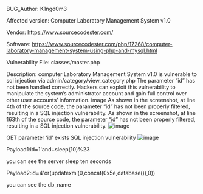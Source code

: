 BUG_Author: K1ngd0m3

Affected version: Computer Laboratory Management System v1.0

Vendor: https://www.sourcecodester.com/

Software: https://www.sourcecodester.com/php/17268/computer-laboratory-management-system-using-php-and-mysql.html

Vulnerability File: classes/master.php

Description: computer Laboratory Management System v1.0 is vulnerable to sql injection via admin/category/view_category.php The parameter “id” has not been handled correctly. Hackers can exploit this vulnerability to manipulate the system’s administrator account and gain full control over other user accounts’ information. image As shown in the screenshot, at line 4th of the source code, the parameter “id” has not been properly filtered, resulting in a SQL injection vulnerability. As shown in the screenshot, at line 163th of the source code, the parameter “id” has not been properly filtered, resulting in a SQL injection vulnerability. 
![image](https://github.com/adminininin/blob/assets/136336674/c89998da-a940-4d39-b00f-03bbe2e1a80b)

GET parameter ‘id’ exists SQL injection vulnerability 
![image](https://github.com/adminininin/blob/assets/136336674/ea09e61a-66a0-4470-96a2-6f2c2fa7564e)

Payload1:id=1'and+sleep(10)%23 

you can see the server sleep ten seconds

Payload2:id=4'or(updatexml(0,concat(0x5e,database()),0)) 

you can see the db_name
